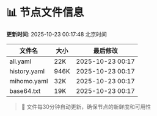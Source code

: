 # 📊 节点文件信息

**更新时间**: 2025-10-23 00:17:48 北京时间

| 文件名 | 大小 | 最后修改 |
|--------|------|----------|
| all.yaml | 22K | 2025-10-23 00:17 |
| history.yaml | 946K | 2025-10-23 00:17 |
| mihomo.yaml | 32K | 2025-10-23 00:17 |
| base64.txt | 19K | 2025-10-23 00:17 |

> 🔄 文件每30分钟自动更新，确保节点的新鲜度和可用性
